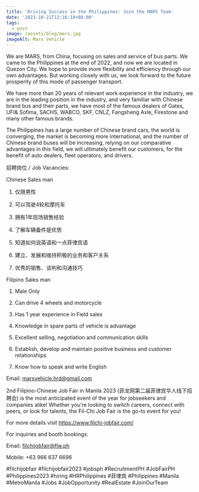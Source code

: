 ```yaml
---
title: 'Driving Success in the Philippines: Join the MARS Team'
date: '2023-10-21T12:16:18+08:00'
tags:
  - post
image: /assets/blog/mars.jpg
imageAlt: Mars Vehicle
---
```

We are MARS, from China, focusing on sales and service of bus parts. We came to the Philippines at the end of 2022, and now we are located in Quezon City. We hope to provide more flexibility and efficiency through our own advantages. But working closely with us, we look forward to the future prosperity of this mode of passenger transport.



We have more than 20 years of relevant work experience in the industry, we are in the leading position in the industry, and very familiar with Chinese brand bus and their parts, we have most of the famous dealers of Gates, UFI& Sofima, SACHS, WABCO, SKF, CNLZ, Fangsheng Axle, Firestone and many other famous brands.



The Philippines has a large number of Chinese brand cars, the world is converging, the market is becoming more international, and the number of Chinese brand buses will be increasing, relying on our comparative advantages in this field, we will ultimately benefit our customers, for the benefit of auto dealers, fleet operators, and drivers.



招聘岗位 / Job Vacancies:



Chinese Sales man



1. 仅限男性



2. 可以驾驶4轮和摩托车



3. 拥有1年现场销售经验



4. 了解车辆备件是优势



5. 知道如何说英语和一点菲律宾语



6. 建立、发展和维持积极的业务和客户关系



7. 优秀的销售、谈判和沟通技巧



Filipino Sales man



1. Male Only



2. Can drive 4 wheels and motorcycle



3. Has 1 year experience in Field sales



4. Knowledge in spare parts of vehicle is advantage



5. Excellent selling, negotiation and communication skills



6. Establish, develop and maintain positive business and customer relationships



7. Know how to speak and write English



Email: marsvehicle.hrd@gmail.com



2nd Filipino-Chinese Job Fair in Manila 2023 (菲龙网第二届菲律宾华人线下招聘会) is the most anticipated event of the year for jobseekers and companies alike! Whether you're looking to switch careers, connect with peers, or look for talents, the Fil-Chi Job Fair is the go-to event for you!

For more details visit https://www.filchi-jobfair.com/



For inquiries and booth bookings:

Email: filchijobfair@flw.ph

Mobile: +63 966 637 6696

\#filchijobfair #filchijobfair2023 #jobsph #RecruitmentPH #JobFairPH #Philippines2023 #hiring #HRPhilippines #菲律宾 #Philippines #Manila #MetroManila #Jobs #JobOpportunity #RealEstate #JoinOurTeam
